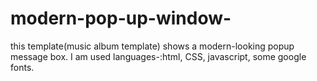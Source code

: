 # modern-pop-up-window-
this template(music album template) shows a modern-looking popup message box. I am used languages-:html, CSS, javascript, some google fonts.
